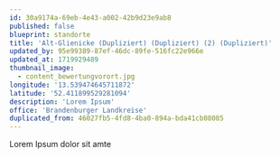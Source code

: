 ```yaml
---
id: 30a9174a-69eb-4e43-a002-42b9d23e9ab8
published: false
blueprint: standorte
title: 'Alt-Glienicke (Dupliziert) (Dupliziert) (2) (Dupliziert)'
updated_by: 95e99389-87ef-46dc-89fe-516fc22e966e
updated_at: 1719929489
thumbnail_image:
  - content_bewertungvorort.jpg
longitude: '13.539474645711872'
latitude: '52.411899529281094'
description: 'Lorem Ipsum'
office: 'Brandenburger Landkreise'
duplicated_from: 46027fb5-4fd8-4ba0-894a-bda41cb08085
---
```

Lorem Ipsum dolor sit amte
